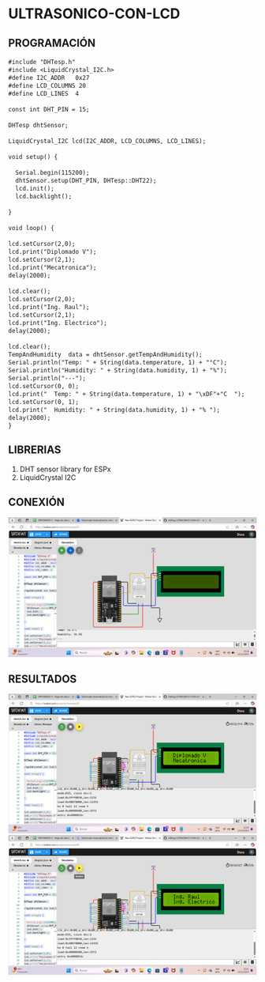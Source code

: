 # ULTRASONICO-CON-LCD

## PROGRAMACIÓN

```
#include "DHTesp.h"
#include <LiquidCrystal_I2C.h>
#define I2C_ADDR   0x27
#define LCD_COLUMNS 20
#define LCD_LINES  4

const int DHT_PIN = 15;

DHTesp dhtSensor;

LiquidCrystal_I2C lcd(I2C_ADDR, LCD_COLUMNS, LCD_LINES);

void setup() {

  Serial.begin(115200);
  dhtSensor.setup(DHT_PIN, DHTesp::DHT22);
  lcd.init();
  lcd.backlight();

}

void loop() {

lcd.setCursor(2,0);
lcd.print("Diplomado V");
lcd.setCursor(2,1);
lcd.print("Mecatronica");
delay(2000);

lcd.clear();
lcd.setCursor(2,0);
lcd.print("Ing. Raul");
lcd.setCursor(2,1);
lcd.print("Ing. Electrico");
delay(2000);

lcd.clear();
TempAndHumidity  data = dhtSensor.getTempAndHumidity();
Serial.println("Temp: " + String(data.temperature, 1) + "°C");
Serial.println("Humidity: " + String(data.humidity, 1) + "%");
Serial.println("---");
lcd.setCursor(0, 0);
lcd.print("  Temp: " + String(data.temperature, 1) + "\xDF"+"C  ");
lcd.setCursor(0, 1);
lcd.print("  Humidity: " + String(data.humidity, 1) + "% ");
delay(2000);
}
```

## LIBRERIAS

1. DHT sensor library for ESPx
2. LiquidCrystal I2C

## CONEXIÓN

![](https://github.com/RaulCasS/ULTRASONICO-CON-LCD/blob/main/Captura%20de%20pantalla%202024-12-12%20221837.png?raw=true)

## RESULTADOS

![](https://github.com/RaulCasS/ULTRASONICO-CON-LCD/blob/main/Captura%20de%20pantalla%202024-12-12%20222045.png?raw=true)
![](https://github.com/RaulCasS/ULTRASONICO-CON-LCD/blob/main/Captura%20de%20pantalla%202024-12-12%20222148.png?raw=true)
![]()
